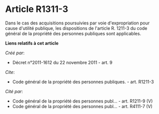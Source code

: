 # Article R1311-3

Dans le cas des acquisitions poursuivies par voie d'expropriation pour cause d'utilité publique, les dispositions de
l'article R. 1211-3 du code général de la propriété des personnes publiques sont applicables.

**Liens relatifs à cet article**

_Créé par_:

  - Décret n°2011-1612 du 22 novembre 2011 - art. 9

_Cite_:

  - Code général de la propriété des personnes publiques. - art. R1211-3

_Cité par_:

  - Code général de la propriété des personnes publ... - art. R1211-9 (V)
  - Code général de la propriété des personnes publ... - art. R4111-7 (V)
